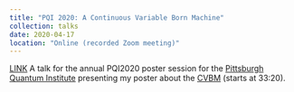 ```yaml
---
title: "PQI 2020: A Continuous Variable Born Machine"
collection: talks
date: 2020-04-17
location: "Online (recorded Zoom meeting)"
---
```


[LINK](https://www.youtube.com/watch?v=ImQeEs0BcQs&t=5304s) A talk for the annual PQI2020 poster session for the [Pittsburgh Quantum Institute](https://www.pqi.org/) presenting my poster about the [CVBM](https://arxiv.org/abs/2011.00904)  (starts at 33:20).
